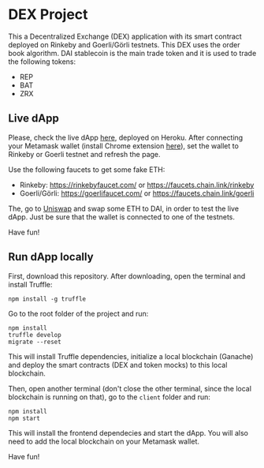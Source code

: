 # DEX Project
This a Decentralized Exchange (DEX) application with its smart contract deployed on Rinkeby and Goerli/Görli testnets. This DEX uses the order book algorithm. DAI stablecoin is the main trade token and it is used to trade the following tokens:
- REP
- BAT
- ZRX

## Live dApp
Please, check the live dApp [here](https://my-dex.herokuapp.com/), deployed on Heroku. After connecting your Metamask wallet (install Chrome extension [here](https://chrome.google.com/webstore/detail/metamask/nkbihfbeogaeaoehlefnkodbefgpgknn)), set the wallet to Rinkeby or Goerli testnet and refresh the page.

Use the following faucets to get some fake ETH:
- Rinkeby: https://rinkebyfaucet.com/ or https://faucets.chain.link/rinkeby
- Goerli/Görli: https://goerlifaucet.com/ or https://faucets.chain.link/goerli

The, go to [Uniswap](https://app.uniswap.org/) and swap some ETH to DAI, in order to test the live dApp. Just be sure that the wallet is connected to one of the testnets. 

Have fun!

## Run dApp locally
First, download this repository. After downloading, open the terminal and install Truffle:
```
npm install -g truffle
```

Go to the root folder of the project and run:
```
npm install
truffle develop
migrate --reset
```

This will install Truffle dependencies, initialize a local blockchain (Ganache) and deploy the smart contracts (DEX and token mocks) to this local blockchain. 

Then, open another terminal (don't close the other terminal, since the local blockchain is running on that), go to the `client` folder and run:
```
npm install
npm start
```

This will install the frontend dependecies and start the dApp. You will also need to add the local blockchain on your Metamask wallet.

Have fun!

